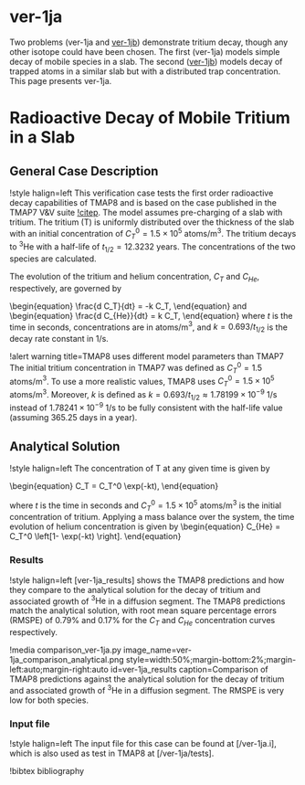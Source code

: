 # ver-1ja

Two problems (ver-1ja and [ver-1jb](ver-1jb.md)) demonstrate tritium decay, though any other isotope could have been chosen.
The first (ver-1ja) models simple decay of mobile species in a slab.
The second ([ver-1jb](ver-1jb.md)) models decay of trapped atoms in a similar slab but with a distributed trap concentration.
This page presents ver-1ja.

# Radioactive Decay of Mobile Tritium in a Slab

## General Case Description

!style halign=left
This verification case tests the first order radioactive decay capabilities of TMAP8
and is based on the case published in the TMAP7 V&V suite [!citep](ambrosek2008verification).
The model assumes pre-charging of a slab with tritium.
The tritium (T) is uniformly distributed over the thickness of the slab with an initial concentration of $C_T^0 = 1.5 \times 10^{5}$ atoms/m$^3$.
The tritium decays to $^3\text{He}$ with a half-life of $t_{1/2} = 12.3232$ years.
The concentrations of the two species are calculated.

The evolution of the tritium and helium concentration, $C_T$ and $C_{He}$, respectively,
are governed by

\begin{equation}
    \frac{d C_T}{dt} = -k C_T,
\end{equation}
and
\begin{equation}
    \frac{d C_{He}}{dt} = k C_T,
\end{equation}
where $t$ is the time in seconds, concentrations are in atoms/m$^3$, and $k= 0.693/t_{1/2}$ is the decay rate constant in 1/s.

!alert warning title=TMAP8 uses different model parameters than TMAP7
The initial tritium concentration in TMAP7 was defined as $C_T^0 = 1.5$ atoms/m$^3$. To use a more realistic values, TMAP8 uses $C_T^0 = 1.5 \times 10^{5}$ atoms/m$^3$.
Moreover, $k$ is defined as $k=0.693/t_{1/2} \approx 1.78199 \times 10^{-9}$ 1/s instead of $1.78241 \times 10^{-9}$ 1/s to be fully consistent with the half-life value (assuming 365.25 days in a year).

## Analytical Solution

!style halign=left
The concentration of T at any given time is given by

\begin{equation}
    C_T = C_T^0 \exp(-kt),
\end{equation}

where $t$ is the time in seconds and $C_T^0 = 1.5 \times 10^{5}$ atoms/m$^3$ is the initial concentration of tritium.
Applying a mass balance over the system, the time evolution of helium concentration is given by
\begin{equation}
    C_{He} = C_T^0 \left[1- \exp(-kt) \right].
\end{equation}


### Results

!style halign=left
[ver-1ja_results] shows the TMAP8 predictions and how they compare to the analytical solution
for the decay of tritium and associated growth of $^3\text{He}$ in a diffusion segment.
The TMAP8 predictions match the analytical solution, with root mean square percentage errors
(RMSPE) of 0.79% and 0.17% for the $C_T$ and $C_{He}$ concentration curves respectively.

!media comparison_ver-1ja.py
       image_name=ver-1ja_comparison_analytical.png
       style=width:50%;margin-bottom:2%;margin-left:auto;margin-right:auto
       id=ver-1ja_results
       caption=Comparison of TMAP8 predictions against the analytical solution for the decay of tritium and associated growth of $^3\text{He}$ in a diffusion segment. The RMSPE is very low for both species.

### Input file

!style halign=left
The input file for this case can be found at [/ver-1ja.i], which is also used as test in TMAP8 at [/ver-1ja/tests].

!bibtex bibliography
